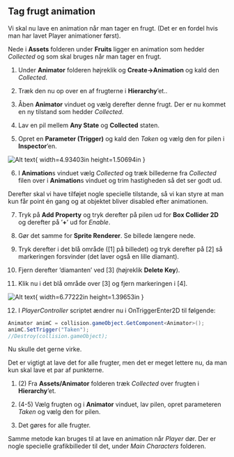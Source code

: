 ## Tag frugt animation

Vi skal nu lave en animation når man tager en frugt. (Det er en fordel
hvis man har lavet Player animationer først).

Nede i **Assets** folderen under **Fruits** ligger en animation som
hedder *Collected* og som skal bruges når man tager en frugt.

1.  Under **Animator** folderen højreklik og **Create-\>Animation** og
    kald den *Collected*.

2.  Træk den nu op over en af frugterne i **Hierarchy**’et..

3.  Åben **Animator** vinduet og vælg derefter denne frugt. Der er nu
    kommet en ny tilstand som hedder *Collected*.

4.  Lav en pil mellem **Any State** og **Collected** staten.

5.  Opret en **Parameter (Trigger)** og kald den *Taken* og vælg den for
    pilen i **Inspector**’en.

![Alt text](media/image45.png){ width=4.93403in height=1.50694in }

6.  I **Animation**s vinduet vælg *Collected* og træk billederne fra
    *Collected* filen over i **Animation**s vinduet og trim hastigheden
    så det ser godt ud.

Derefter skal vi have tilføjet nogle specielle tilstande, så vi kan
styre at man kun får point én gang og at objektet bliver disabled efter
animationen.

7.  Tryk på **Add Property** og tryk derefter på pilen ud for **Box
    Collider 2D** og derefter på ’**+**’ ud for *Enable*.

8.  Gør det samme for **Sprite Renderer**. Se billede længere nede.

9.  Tryk derefter i det blå område (\[1\] på billedet) og tryk derefter
    på \[2\] så markeringen forsvinder (det laver også en lille
    diamant).

10. Fjern derefter ’diamanten’ ved \[3\] (højreklik **Delete Key**).

11. Klik nu i det blå område over \[3\] og fjern markeringen i \[4\].

![Alt text](media/image46.png){ width=6.77222in height=1.39653in }

12. I *PlayerController* scriptet ændrer nu i OnTriggerEnter2D til
    følgende:

```csharp
Animator animC = collision.gameObject.GetComponent<Animator>();
animC.SetTrigger("Taken");
//Destroy(collision.gameObject);
```

Nu skulle det gerne virke.

Det er vigtigt at lave det for alle frugter, men det er meget lettere
nu, da man kun skal lave et par af punkterne.

1.  \(2\) Fra **Assets/Animator** folderen træk *Collected* over frugten
    i **Hierarchy**’et.

2.  (4-5) Vælg frugten og i **Animator** vinduet, lav pilen, opret
    parameteren *Taken* og vælg den for pilen.

3.  Det gøres for alle frugter.

Samme metode kan bruges til at lave en animation når *Player* dør. Der
er nogle specielle grafikbilleder til det, under *Main Characters*
folderen.
